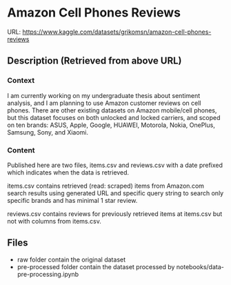 # Amazon Cell Phones Reviews

URL: https://www.kaggle.com/datasets/grikomsn/amazon-cell-phones-reviews

## Description (Retrieved from above URL)
### Context
I am currently working on my undergraduate thesis about sentiment analysis, and I am planning to use Amazon customer reviews on cell phones. There are other existing datasets on Amazon mobile/cell phones, but this dataset focuses on both unlocked and locked carriers, and scoped on ten brands: ASUS, Apple, Google, HUAWEI, Motorola, Nokia, OnePlus, Samsung, Sony, and Xiaomi.

### Content
Published here are two files, items.csv and reviews.csv with a date prefixed which indicates when the data is retrieved.

items.csv contains retrieved (read: scraped) items from Amazon.com search results using generated URL and specific query string to search only specific brands and has minimal 1 star review.

reviews.csv contains reviews for previously retrieved items at items.csv but not with columns from items.csv.

## Files
- raw folder contain the original dataset
- pre-processed folder contain the dataset processed by notebooks/data-pre-processing.ipynb